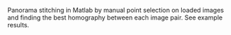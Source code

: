 Panorama stitching in Matlab by manual point selection on loaded images and finding the best homography between each image pair. 
See example results.